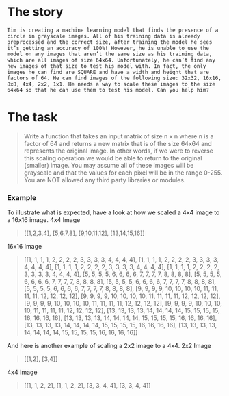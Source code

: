 # The story
``Tim is creating a machine learning model that finds the presence of a circle in grayscale images. All of his training data is already preprocessed and the correct size, after training the model he sees it’s getting an accuracy of 100%! However, he is unable to use the model on any images that aren’t the same size as his training data, which are all images of size 64x64. Unfortunately, he can’t find any new images of that size to test his model with. In fact, the only images he can find are SQUARE and have a width and height that are factors of 64. He can find images of the following size: 32x32, 16x16, 8x8, 4x4, 2x2, 1x1. He needs a way to scale these images to the size 64x64 so that he can use them to test his model. Can you help him?``

# The task
> Write a function that takes an input matrix of size n x n where n is a factor of 64 and returns a new matrix that is of the size 64x64 and represents the original image. In other words, if we were to reverse this scaling operation we would be able to return to the original (smaller) image. You may assume all of these images will be grayscale and that the values for each pixel will be in the range 0-255. 
You are NOT allowed any third party libraries or modules.

### Example
To illustrate what is expected, have a look at how we scaled a 4x4 image to a 16x16 image.
4x4 Image
>[[1,2,3,4],
[5,6,7,8],
[9,10,11,12],
[13,14,15,16]]

16x16 Image
>[[1, 1, 1, 1, 2, 2, 2, 2, 3, 3, 3, 3, 4, 4, 4, 4],
 [1, 1, 1, 1, 2, 2, 2, 2, 3, 3, 3, 3, 4, 4, 4, 4],
 [1, 1, 1, 1, 2, 2, 2, 2, 3, 3, 3, 3, 4, 4, 4, 4],
 [1, 1, 1, 1, 2, 2, 2, 2, 3, 3, 3, 3, 4, 4, 4, 4],
 [5, 5, 5, 5, 6, 6, 6, 6, 7, 7, 7, 7, 8, 8, 8, 8],
 [5, 5, 5, 5, 6, 6, 6, 6, 7, 7, 7, 7, 8, 8, 8, 8],
 [5, 5, 5, 5, 6, 6, 6, 6, 7, 7, 7, 7, 8, 8, 8, 8],
 [5, 5, 5, 5, 6, 6, 6, 6, 7, 7, 7, 7, 8, 8, 8, 8],
 [9, 9, 9, 9, 10, 10, 10, 10, 11, 11, 11, 11, 12, 12, 12, 12],
 [9, 9, 9, 9, 10, 10, 10, 10, 11, 11, 11, 11, 12, 12, 12, 12],
 [9, 9, 9, 9, 10, 10, 10, 10, 11, 11, 11, 11, 12, 12, 12, 12],
 [9, 9, 9, 9, 10, 10, 10, 10, 11, 11, 11, 11, 12, 12, 12, 12],
 [13, 13, 13, 13, 14, 14, 14, 14, 15, 15, 15, 15, 16, 16, 16, 16],
 [13, 13, 13, 13, 14, 14, 14, 14, 15, 15, 15, 15, 16, 16, 16, 16],
 [13, 13, 13, 13, 14, 14, 14, 14, 15, 15, 15, 15, 16, 16, 16, 16],
 [13, 13, 13, 13, 14, 14, 14, 14, 15, 15, 15, 15, 16, 16, 16, 16]]


And here is another example of scaling a 2x2 image to a 4x4.
2x2 Image
>[[1,2],
[3,4]]

4x4 Image
>[[1, 1, 2, 2], 
[1, 1, 2, 2], 
[3, 3, 4, 4], 
[3, 3, 4, 4]]
